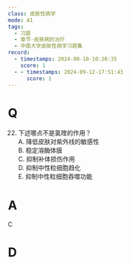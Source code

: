 ```yaml
---
class: 皮肤性病学
mode: A1
tags:
  - 习题
  - 章节-皮肤病的治疗
  - 中南大学皮肤性病学习题集
record:
  - timestamps: 2024-09-10-10:26:35
    score: 1
  - - timestamps: 2024-09-12-17:51:43
      score: 1
---
```


# Q
22. 下述哪点不是氯喹的作用？  
A. 降低皮肤对紫外线的敏感性  
B. 稳定溶酶体膜  
C. 抑制补体损伤作用  
D. 抑制中性粒细胞趋化  
E. 抑制中性粒细胞吞噬功能  
# A
C
# D
